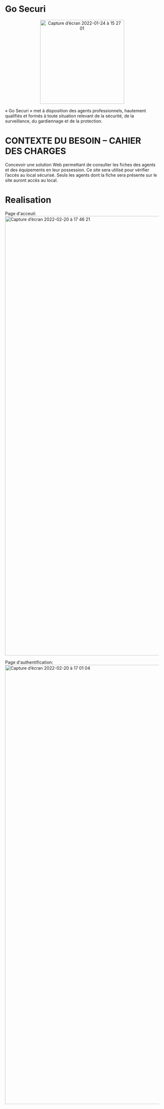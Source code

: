 # Go Securi

<p align="center"><img width="275" alt="Capture d’écran 2022-01-24 à 15 27 01" src="https://user-images.githubusercontent.com/93190978/154850277-6498765c-0ff7-48f9-bd13-0050253ff424.png"></p>

« Go Securi » met à disposition des agents professionnels, hautement qualifiés et formés à toute situation relevant de la sécurité, de la surveillance, du gardiennage et de la protection.

# CONTEXTE DU BESOIN – CAHIER DES CHARGES

Concevoir une solution Web permettant de consulter les fiches des agents et des équipements en leur possession. 
Ce site sera utilisé pour vérifier l’accès au local sécurisé.
Seuls les agents dont la fiche sera présente sur le site auront accès au local.

# Realisation

Page d'acceuil:
<img width="1440" alt="Capture d’écran 2022-02-20 à 17 46 21" src="https://user-images.githubusercontent.com/93190978/154853880-367cd590-be2f-45e8-bc25-04ee92cefc7c.png">

Page d'authentification:
<img width="1440" alt="Capture d’écran 2022-02-20 à 17 01 04" src="https://user-images.githubusercontent.com/93190978/154851836-d02db292-8fdc-4b4a-bbd3-7c909604bd86.png">
